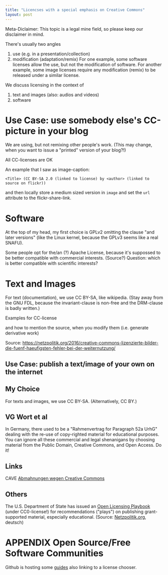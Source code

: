 ```yaml
---
title: "Licencses with a special emphasis on Creative Commons"
layout: post
---
```


Meta-Diclaimer: This topic is a legal mine field, so please keep our disclaimer in mind.

There's usually two angles
1. use (e.g. in a presentation/collection)
2. modification (adaptation/remix)
For one example, some software licenses allow the use, but not the
modification of software. For another example, some image licenses
require any modification (remix) to be released under a similar license.


We discuss licensing in the context of
1. text and images (also: audios and videos)
2. software

# Use Case: use somebody else's CC-picture in your blog

We are using, but not remixing other people's work. (This may change,
when you want to issue a "printed" version of your blog?!)

All CC-licenses are OK

An example that I saw as image-caption:

    <Title> (CC BY-SA 2.0 (linked to license) by <author> (linked to source on flickr))

and then locally store a medium sized version in `image` and set the
`url` attribute to the flickr-share-link.




# Software

At the top of my head, my first choice is GPLv2 omitting the clause "and later
versions" (like the Linux kernel, because the GPLv3 seems like a real
SNAFU).

Some people opt for the/an (?) Apache License, because it's suppossed to
be better compatible with commercial interests. (Source?) Question:
which is better compatible with scientific interests?

# Text and Images

For text (documentation), we use CC BY-SA, like wikipedia. (Stay away from the GNU FDL,
because the invariant-clause is non-free and the DRM-clause is badly
written.)

Examples for CC-license

and how to mention the source, when you modify them (i.e. generate
derivative work)

Source:
https://netzpolitik.org/2016/creative-commons-lizenzierte-bilder-die-fuenf-haeufigsten-fehler-bei-der-weiternutzung/


## Use Case: publish a text/image of your own on the internet



## My Choice

For texts and images, we use CC BY-SA. (Alternatively, CC BY.)

## VG Wort et al

In Germany, there used to be a "Rahmenvertrag for Paragraph 52a UrhG"
dealing with the re-use of copy-righted material for educational
purposes. You can ignore all these commercial and legal shenanigans by
choosing material from the Public Domain, Creative Commons, and Open
Access. Do it!

## Links

CAVE [Abmahnungen wegen Creative
Commons](https://netzpolitik.org/2017/neue-abmahnungen-der-cider-connection-wegen-creative-commons/)

## Others

The U.S. Department of State has issued an
[Open Licensing Playbook](https://2009-2017.state.gov/r/pa/prs/ps/2017/01/267125.htm)
(under CC0-license!) for recommendations ("plays") on publishing
grant-supported material, especially educational. (Source:
[Netzpolitik.org](https://netzpolitik.org/2017/kurz-vor-trump-us-aussenministerium-veroeffentlicht-playbook-fuer-einsatz-offener-lizenzen/),
deutsch)

# APPENDIX Open Source/Free Software Communities

Github is hosting some [guides](https://opensource.guide/) also linking
to a license chooser.
